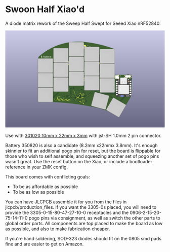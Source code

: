 # Swoon Half Xiao'd

A diode matrix rework of the Sweep Half Swept for Seeed Xiao nRF52840. 

![Swoon Half Xiao'd](swoon.jpg)

Use with [301020 10mm x 22mm x 3mm](https://www.aliexpress.us/item/3256806150189359.html) with jst-SH 1.0mm 2 pin connector. 

Battery 350820 is also a candidate (8.2mm x22mmx 3.8mm). It's enough skinnier to fit an additional pogo pin for reset, but the board is flippable for those who wish to self assemble, and squeezing another set of pogo pins wasn't great. Use the reset button on the Xiao, or include a bootloader reference in your ZMK config.

This board comes with conflicting goals: 

- To be as affordable as possible
- To be as low as possible

You can have JLCPCB assemble it for you from the files in jlcpcb/production_files. If you want the 3305-0s placed, you will need to provide the 3305-0-15-80-47-27-10-0 receptacles and the 0906-2-15-20-75-14-11-0 pogo pins via consignment, as well as switch the other parts to global order parts. All components are top placed to make the board as low as possible, and also to make fabrication cheaper. 


If you're hand soldering, SOD-323 diodes should fit on the 0805 smd pads fine and are easier to get on Amazon. 